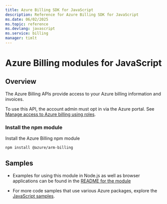 ```yaml
---
title: Azure Billing SDK for JavaScript
description: Reference for Azure Billing SDK for JavaScript
ms.date: 06/02/2025
ms.topic: reference
ms.devlang: javascript
ms.service: billing
manager: timlt
---
```

# Azure Billing modules for JavaScript

## Overview
The Azure Billing APIs provide access to your Azure billing information and invoices.

To use this API, the account admin must opt in via the Azure portal. See [Manage access to Azure billing using roles](https://docs.microsoft.com/azure/billing/billing-manage-access).

### Install the npm module 

Install the Azure Billing npm module 

```bash
npm install @azure/arm-billing
```

## Samples

* Examples for using this module in Node.js as well as browser applications can be found in the [README for the module](https://www.npmjs.com/package/@azure/arm-billing)

* For more code samples that use various Azure packages, explore the [JavaScript samples](https://docs.microsoft.com/samples/browse/?languages=javascript).